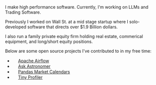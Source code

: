 I make high performance software. Currently, I'm working on LLMs and Trading Software. 

Previously I worked on Wall St. at a mid stage startup where I solo-developed software that directs over $1.9 Billion dollars.

I also run a family private equity firm holding real estate, commerical equipment, and long/short equity positions. 

Below are some open source projects I've contributed to in my free time:  
- <img src="https://github.com/carterjfulcher/carterjfulcher/assets/23005868/999b00ad-c122-4903-b35e-b2b890c10f43" width=15/> [Apache Airflow](https://github.com/apache/airflow)
- <img src="https://www.astronomer.io/monogram/astronomer-monogram-RGB-600px.png" width=15 /> [Ask Astronomer](https://github.com/astronomer/ask-astro)
- <img src="https://pandas.pydata.org//static/img/favicon_white.ico" width=15 /> [Pandas Market Calendars](https://github.com/rsheftel/pandas_market_calendars)
- <img src="https://upload.wikimedia.org/wikipedia/commons/thumb/c/c3/Python-logo-notext.svg/1869px-Python-logo-notext.svg.png" width=15> [Tiny Profiler](https://github.com/carterjfulcher/tinyprofiler) 

